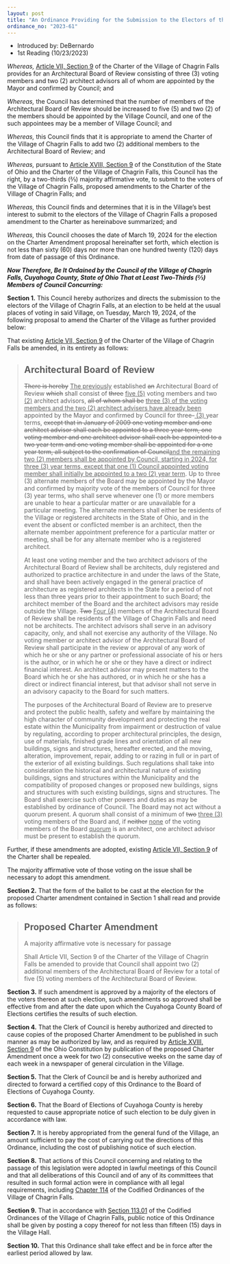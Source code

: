 ```yaml
---
layout: post
title: "An Ordinance Providing for the Submission to the Electors of the Village of Chagrin Falls a Proposed Amendment to the Village Charter to Provide for Two (2) Additional Members to Be Appointed to the Architectural Board of Review"
ordinance_no: "2023-61"
---
```


- Introduced by: DeBernardo
- 1st Reading (10/23/2023)

_Whereas,_ [Article VII, Section 9][CFC 7.9] of the Charter of the Village of Chagrin Falls
provides for an Architectural Board of Review consisting of three (3) voting
members and two (2) architect advisors all of whom are appointed by the Mayor
and confirmed by Council; and

_Whereas,_ the Council has determined that the number of members of the
Architectural Board of Review should be increased to five (5) and two (2) of the
members should be appointed by the Village Council, and one of the such
appointees may be a member of Village Council; and

_Whereas,_ this Council finds that it is appropriate to amend the Charter of the
Village of Chagrin Falls to add two (2) additional members to the Architectural
Board of Review; and

_Whereas,_ pursuant to [Article XVIII, Section 9][OC 18.9] of the Constitution
of the State of Ohio and the Charter of the Village of Chagrin Falls, this
Council has the right, by a two-thirds (⅔) majority affirmative vote, to submit
to the voters of the Village of Chagrin Falls, proposed amendments to the
Charter of the Village of Chagrin Falls; and

_Whereas,_ this Council finds and determines that it is in the Village’s best
interest to submit to the electors of the Village of Chagrin Falls a proposed
amendment to the Charter as hereinabove summarized; and

_Whereas,_ this Council chooses the date of March 19, 2024 for the election on
the Charter Amendment proposal hereinafter set forth, which election is not less
than sixty (60) days nor more than one hundred twenty (120) days from date of
passage of this Ordinance.

**_Now Therefore, Be It Ordained by the Council of the Village of Chagrin Falls,
Cuyahoga County, State of Ohio That at Least Two-Thirds (⅔) Members of Council
Concurring:_**

**Section 1.** This Council hereby authorizes and directs the submission to the
electors of the Village of Chagrin Falls, at an election to be held at the usual
places of voting in said Village, on Tuesday, March 19, 2024, of the following
proposal to amend the Charter of the Village as further provided below:

That existing [Article VII, Section 9][CFC 7.9] of the Charter of the Village of
Chagrin Falls be amended, in its entirety as follows:

> ## Architectural Board of Review
>
> <del>There is hereby</del> <ins>The previously</ins> established <del>an</del>
> Architectural Board of Review <del>which</del> shall consist of
> <del>three</del> <ins>five (5)</ins> voting members and two <ins>(2)</ins>
> architect advisors, <del>all of whom shall be</del> <ins>three (3) of the
> voting members and the two (2) architect advisers have already been</ins>
> appointed by the Mayor and confirmed by Council for three<del>-</del><ins> (3)
> </ins>year terms, <del>except that in January of 2009 one voting member and
> one architect advisor shall each be appointed to a three year term, one voting
> member and one architect advisor shall each be appointed to a two year term
> and one voting member shall be appointed for a one year term, all subject to
> the confirmation of Council</del><ins>and the remaining two (2) members shall
> be appointed by Council, starting in 2024, for three (3) year terms, except
> that one (1) Council appointed voting member shall initially be appointed to a
> two (2) year term</ins>. Up to three (3) alternate members of the Board may be
> appointed by the Mayor and confirmed by majority vote of the members of
> Council for three (3) year terms, who shall serve whenever one (1) or more
> members are unable to hear a particular matter or are unavailable for a
> particular meeting. The alternate members shall either be residents of the
> Village or registered architects in the State of Ohio, and in the event the
> absent or conflicted member is an architect, then the alternate member
> appointment preference for a particular matter or meeting, shall be for any
> alternate member who is a registered architect.
>
> At least one voting member and the two architect advisors of the Architectural
> Board of Review shall be architects, duly registered and authorized to
> practice architecture in and under the laws of the State, and shall have been
> actively engaged in the general practice of architecture as registered
> architects in the State for a period of not less than three years prior to
> their appointment to such Board; the architect member of the Board and the
> architect advisors may reside outside the Village. <del>Two</del> <ins>Four
> (4)</ins> members of the Architectural Board of Review shall be residents of
> the Village of Chagrin Falls and need not be architects. The architect
> advisors shall serve in an advisory capacity, only, and shall not exercise any
> authority of the Village. No voting member or architect advisor of the
> Architectural Board of Review shall participate in the review or approval of
> any work of which he or she or any partner or professional associate of his or
> hers is the author, or in which he or she or they have a direct or indirect
> financial interest. An architect advisor may present matters to the Board
> which he or she has authored, or in which he or she has a direct or indirect
> financial interest, but that advisor shall not serve in an advisory capacity
> to the Board for such matters.
>
> The purposes of the Architectural Board of Review are to preserve and protect
> the public health, safety and welfare by maintaining the high character of
> community development and protecting the real estate within the Municipality
> from impairment or destruction of value by regulating, according to proper
> architectural principles, the design, use of materials, finished grade lines
> and orientation of all new buildings, signs and structures, hereafter erected,
> and the moving, alteration, improvement, repair, adding to or razing in full
> or in part of the exterior of all existing buildings. Such regulations shall
> take into consideration the historical and architectural nature of existing
> buildings, signs and structures within the Municipality and the compatibility
> of proposed changes or proposed new buildings, signs and structures with such
> existing buildings, signs and structures. The Board shall exercise such other
> powers and duties as may be established by ordinance of Council. The Board may
> not act without a quorum present. A quorum shall consist of a minimum of
> <del>two</del> <ins>three (3)</ins> voting members of the Board and, if
> <del>neither</del> <ins>none</ins> of the voting members of the Board
> <ins>quorum</ins> is an architect, one architect advisor must be present to
> establish the quorum.

Further, if these amendments are adopted, existing [Article VII, Section 9][CFC
7.9] of the Charter shall be repealed.

The majority affirmative vote of those voting on the issue shall be necessary to
adopt this amendment.

**Section 2.** That the form of the ballot to be cast at the election for the
proposed Charter amendment contained in Section 1 shall read and provide as
follows:

> ## Proposed Charter Amendment
>
> A majority affirmative vote is necessary for passage
>
> Shall Article VII, Section 9 of the Charter of the Village of Chagrin Falls be
> amended to provide that Council shall appoint two (2) additional members of
> the Architectural Board of Review for a total of five (5) voting members of
> the Architectural Board of Review.

**Section 3.** If such amendment is approved by a majority of the electors of
the voters thereon at such election, such amendments so approved shall be
effective from and after the date upon which the Cuyahoga County Board of
Elections certifies the results of such election.

**Section 4.** That the Clerk of Council is hereby authorized and directed to
cause copies of the proposed Charter Amendment to be published in such manner as
may be authorized by law, and as required by [Article XVIII, Section 9][OC 18.9]
of the Ohio Constitution by publication of the proposed Charter Amendment once a
week for two (2) consecutive weeks on the same day of each week in a newspaper
of general circulation in the Village.

**Section 5.** That the Clerk of Council be and is hereby authorized and
directed to forward a certified copy of this Ordinance to the Board of Elections
of Cuyahoga County.

**Section 6.** That the Board of Elections of Cuyahoga County is hereby
requested to cause appropriate notice of such election to be duly given in
accordance with law.

**Section 7.** It is hereby appropriated from the general fund of the Village,
an amount sufficient to pay the cost of carrying out the directions of this
Ordinance, including the cost of publishing notice of such election.

**Section 8.** That actions of this Council concerning and relating to the
passage of this legislation were adopted in lawful meetings of this Council and
that all deliberations of this Council and of any of its committees that
resulted in such formal action were in compliance with all legal requirements,
including [Chapter 114][CFCO 114] of the Codified Ordinances of the Village of
Chagrin Falls.

**Section 9.** That in accordance with [Section 113.01][CFCO 113.01] of the
Codified Ordinances of the Village of Chagrin Falls, public notice of this
Ordinance shall be given by posting a copy thereof for not less than fifteen
(15) days in the Village Hall.

**Section 10.** That this Ordinance shall take effect and be in force after the
earliest period allowed by law.

[CFC 7.9]:</articles/article-vii-administrative-officers-departments-boards-and-commissions/#section-vii-9-architectural-board-of-review>
[CFCO 113.01]:</chapters/chapter-113-ordinances-and-resolutions/#11301-publication-and-posting>
[CFCO 114]:</chapters/chapter-114-open-meetings>
[OC 18.9]:<https://codes.ohio.gov/ohio-constitution/section-18.9>
